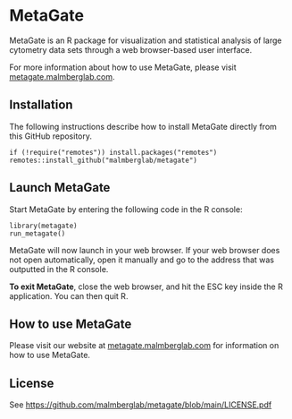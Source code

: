 # MetaGate

MetaGate is an R package for visualization and statistical analysis of large cytometry data sets through a web browser-based user interface.

For more information about how to use MetaGate, please visit [metagate.malmberglab.com](https://metagate.malmberglab.com).


## Installation

The following instructions describe how to install MetaGate directly from this GitHub repository.

	if (!require("remotes")) install.packages("remotes")
	remotes::install_github("malmberglab/metagate")


## Launch MetaGate

Start MetaGate by entering the following code in the R console:

    library(metagate)
    run_metagate()

MetaGate will now launch in your web browser. If your web browser does not open automatically, open it manually and go to the address that was outputted in the R console.

**To exit MetaGate**, close the web browser, and hit the ESC key inside the R application. You can then quit R.


## How to use MetaGate

Please visit our website at [metagate.malmberglab.com](http://metagate.malmberglab.com) for information on how to use MetaGate.


## License

See https://github.com/malmberglab/metagate/blob/main/LICENSE.pdf
